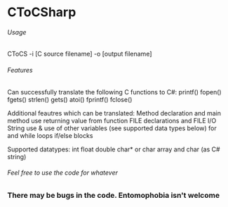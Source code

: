 # CToCSharp
###### Usage
CToCS -i [C source filename] -o [output filename]

###### Features

Can successfully translate the following C functions to C#:
        printf()
        fopen()
        fgets()
        strlen()
        gets()
        atoi()
        fprintf()
        fclose()

Additional feautres which can be translated:
        Method declaration and main method use
        returning value from function
        FILE declarations and FILE I/O
        String use & use of other variables (see supported data types below)
        for and while loops
        if/else blocks
		
Supported datatypes:
		int
		float
		double
		char* or char array and char (as C# string)
		
###### Feel free to use the code for whatever
### There may be bugs in the code. Entomophobia isn't welcome